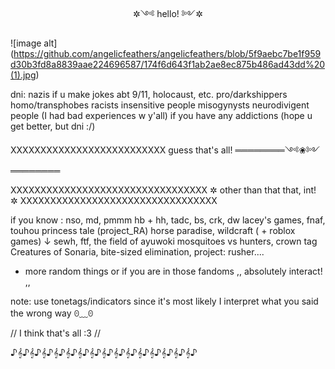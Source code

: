 <p align="center">✲༺ hello! ༻✲
 
![image alt]
(https://github.com/angelicfeathers/angelicfeathers/blob/5f9aebc7be1f959d30b3fd8a8839aae224696587/174f6d643f1ab2ae8ec875b486ad43dd%20(1).jpg)
 
dni:
nazis
if u make jokes abt
9/11, holocaust, etc.
pro/darkshippers
homo/transphobes
racists
insensitive people
misogynysts
neurodivigent people
(I had bad experiences w y'all)
if you have any addictions
(hope u get better, but dni :/)

XXXXXXXXXXXXXXXXXXXXXXXXXX
    guess that's all!
════════༺❀༻════════

XXXXXXXXXXXXXXXXXXXXXXXXXXXXXXXXX
 ✲ other than that that, int! ✲
XXXXXXXXXXXXXXXXXXXXXXXXXXXXXXXXX
 
if you know : nso, md, pmmm
hb + hh, tadc, bs, crk, dw
lacey's games, fnaf, touhou
princess tale (project_RA)
horse paradise, wildcraft
( + roblox games) ↓
sewh, ftf, the field of ayuwoki
mosquitoes vs hunters, crown tag
Creatures of Sonaria, bite-sized
elimination, project: rusher....
+ more random things
or if you are in those fandoms 
,, absolutely interact! ,,

note: use tonetags/indicators
since it's most likely
I interpret what you said
the wrong way ꏿ⁠﹏⁠ꏿ

// I think that's all :3 //

♪𝄞♪𝄞♪𝄞♪𝄞♪𝄞♪𝄞♪𝄞♪𝄞♪𝄞♪𝄞♪𝄞♪𝄞♪𝄞♪𝄞♪𝄞♪
</p>
